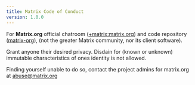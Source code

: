 ```yaml
---
title: Matrix Code of Conduct
version: 1.0.0
---
```


For **Matrix.org** official chatroom ([+matrix:matrix.org](https://matrix.to/#/+matrix:matrix.org)) and code repository ([matrix-org](https://github.com/matrix-org)), (not the greater Matrix community, nor its client software).

Grant anyone their desired privacy.
Disdain for (known or unknown) immutable characteristics of ones identity is not allowed.

Finding yourself unable to do so, contact the project admins for matrix.org at abuse@matrix.org
